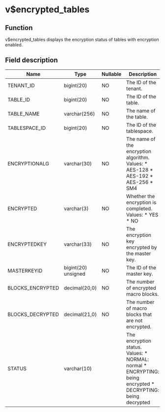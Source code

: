 v$encrypted_tables 
=======================================



Function 
-----------------------------

v$encrypted_tables displays the encryption status of tables with encryption enabled.

Field description 
--------------------------------------



|     **Name**     |      **Type**       | **Nullable** |                                                                                                                         **Description**                                                                                                                          |
|------------------|---------------------|--------------|------------------------------------------------------------------------------------------------------------------------------------------------------------------------------------------------------------------------------------------------------------------|
| TENANT_ID        | bigint(20)          | NO           | The ID of the tenant.                                                                                                                                                                                                                                            |
| TABLE_ID         | bigint(20)          | NO           | The ID of the table.                                                                                                                                                                                                                                             |
| TABLE_NAME       | varchar(256)        | NO           | The name of the table.                                                                                                                                                                                                                                           |
| TABLESPACE_ID    | bigint(20)          | NO           | The ID of the tablespace.                                                                                                                                                                                                                                        |
| ENCRYPTIONALG    | varchar(30)         | NO           | The name of the encryption algorithm. Values:  * AES-128   * AES-192   * AES-256   * SM4    |
| ENCRYPTED        | varchar(3)          | NO           | Whether the encryption is completed. Values:  * YES   * NO                                                                                                    |
| ENCRYPTEDKEY     | varchar(33)         | NO           | The encryption key encrypted by the master key.                                                                                                                                                                                                                  |
| MASTERKEYID      | bigint(20) unsigned | NO           | The ID of the master key.                                                                                                                                                                                                                                        |
| BLOCKS_ENCRYPTED | decimal(20,0)       | NO           | The number of encrypted macro blocks.                                                                                                                                                                                                                            |
| BLOCKS_DECRYPTED | decimal(21,0)       | NO           | The number of macro blocks that are not encrypted.                                                                                                                                                                                                               |
| STATUS           | varchar(10)         |              | The encryption status. Values:  * NORMAL: normal   * ENCRYPTING: being encrypted   * DECRYPTING: being decrypted             |


